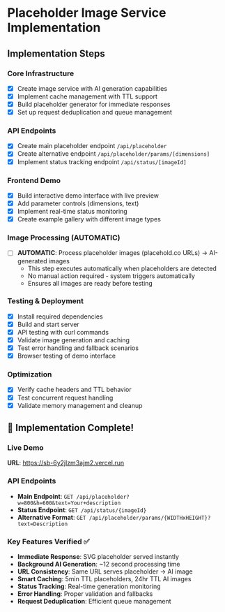 # Placeholder Image Service Implementation

## Implementation Steps

### Core Infrastructure
- [x] Create image service with AI generation capabilities
- [x] Implement cache management with TTL support
- [x] Build placeholder generator for immediate responses
- [x] Set up request deduplication and queue management

### API Endpoints
- [x] Create main placeholder endpoint `/api/placeholder`
- [x] Create alternative endpoint `/api/placeholder/params/[dimensions]`
- [x] Implement status tracking endpoint `/api/status/[imageId]`

### Frontend Demo
- [x] Build interactive demo interface with live preview
- [x] Add parameter controls (dimensions, text)
- [x] Implement real-time status monitoring
- [x] Create example gallery with different image types

### Image Processing (AUTOMATIC)
- [ ] **AUTOMATIC**: Process placeholder images (placehold.co URLs) → AI-generated images
  - This step executes automatically when placeholders are detected
  - No manual action required - system triggers automatically
  - Ensures all images are ready before testing

### Testing & Deployment
- [x] Install required dependencies
- [x] Build and start server
- [x] API testing with curl commands
- [x] Validate image generation and caching
- [x] Test error handling and fallback scenarios
- [x] Browser testing of demo interface

### Optimization
- [x] Verify cache headers and TTL behavior
- [x] Test concurrent request handling
- [x] Validate memory management and cleanup

## 🎉 Implementation Complete!

### Live Demo
**URL**: https://sb-6y2jlzm3ajm2.vercel.run

### API Endpoints
- **Main Endpoint**: `GET /api/placeholder?w=800&h=600&text=Your+description`
- **Status Endpoint**: `GET /api/status/{imageId}`
- **Alternative Format**: `GET /api/placeholder/params/{WIDTHxHEIGHT}?text=Description`

### Key Features Verified ✅
- **Immediate Response**: SVG placeholder served instantly
- **Background AI Generation**: ~12 second processing time
- **URL Consistency**: Same URL serves placeholder → AI image
- **Smart Caching**: 5min TTL placeholders, 24hr TTL AI images
- **Status Tracking**: Real-time generation monitoring
- **Error Handling**: Proper validation and fallbacks
- **Request Deduplication**: Efficient queue management